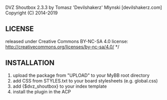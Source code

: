 DVZ Shoutbox 2.3.3
by Tomasz 'Devilshakerz' Mlynski [devilshakerz.com]
Copyright (C) 2014-2019

## LICENSE ##
released under Creative Commons BY-NC-SA 4.0 license:
http://creativecommons.org/licenses/by-nc-sa/4.0/ */

## INSTALLATION ##
1. upload the package from "UPLOAD" to your MyBB root directory
2. add CSS from STYLES.txt to your board stylesheets (e.g. global.css)
3. add {$dvz_shoutbox} to your index template
4. install the plugin in the ACP
